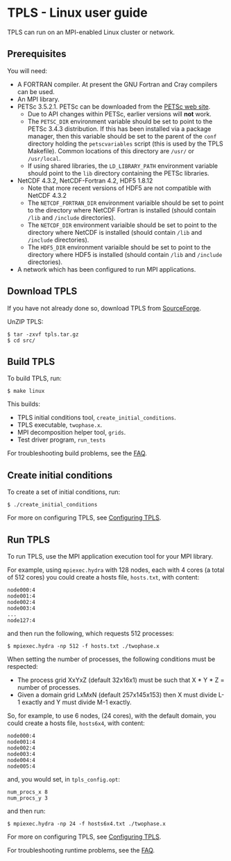 
TPLS - Linux user guide
=======================

TPLS can run on an MPI-enabled Linux cluster or network.

Prerequisites
-------------

You will need:

* A FORTRAN compiler. At present the GNU Fortran and Cray compilers can be used.
* An MPI library.
* PETSc 3.5.2.1. PETSc can be downloaded from the [PETSc web site](http://www.mcs.anl.gov/petsc/).
    * Due to API changes within PETSc, earlier versions will **not** work.
    * The `PETSC_DIR` environment variable should be set to point to the PETSc 3.4.3 distribution. If this has been installed via a package manager, then this variable should be set to the parent of the `conf` directory holding the `petscvariables` script (this is used by the TPLS Makefile). Common locations of this directory are `/usr/` or `/usr/local`.
    * If using shared libraries, the `LD_LIBRARY_PATH` environment variable should point to the `lib` directory containing the PETSc libraries.
* NetCDF 4.3.2, NetCDF-Fortran 4.2, HDF5 1.8.12
    * Note that more recent versions of HDF5 are not compatible with NetCDF 4.3.2
    * The `NETCDF_FORTRAN_DIR` environment variaible should be set to point to the directory where NetCDF Fortran is installed (should contain `/lib` and `/include` directories).
    * The `NETCDF_DIR` environment variaible should be set to point to the directory where NetCDF is installed (should contain `/lib` and `/include` directories).
    * The `HDF5_DIR` environment variaible should be set to point to the directory where HDF5 is installed (should contain `/lib` and `/include` directories).
* A network which has been configured to run MPI applications.

Download TPLS
-------------

If you have not already done so, download TPLS from [SourceForge](http://sourceforge.net/projects/tpls/). 

UnZIP TPLS:

    $ tar -zxvf tpls.tar.gz 
    $ cd src/

Build TPLS
----------

To build TPLS, run:

    $ make linux

This builds:

* TPLS initial conditions tool, `create_initial_conditions`.
* TPLS executable, `twophase.x`.
* MPI decomposition helper tool, `grids`.
* Test driver program, `run_tests` 

For troubleshooting build problems, see the [FAQ](./Faq.md).

Create initial conditions
-------------------------

To create a set of initial conditions, run:

    $ ./create_initial_conditions

For more on configuring TPLS, see [Configuring TPLS](./ConfiguringTpls.md).

Run TPLS
--------

To run TPLS, use the MPI application execution tool for your MPI library.

For example, using `mpiexec.hydra` with 128 nodes, each with 4 cores (a total of 512 cores) you could create a hosts file, `hosts.txt`, with content:

    node000:4
    node001:4
    node002:4
    node003:4
    ...
    node127:4

and then run the following, which requests 512 processes:

    $ mpiexec.hydra -np 512 -f hosts.txt ./twophase.x

When setting the number of processes, the following conditions must be respected:

* The process grid XxYxZ (default 32x16x1) must be such that X * Y * Z = number of processes.
* Given a domain grid LxMxN (default 257x145x153) then X must divide L-1 exactly and Y must divide M-1 exactly.

So, for example, to use 6 nodes, (24 cores), with the default domain, you could create a hosts file, `hosts6x4`, with content:

    node000:4
    node001:4
    node002:4
    node003:4
    node004:4
    node005:4

and, you would set, in `tpls_config.opt`:

    num_procs_x 8
    num_procs_y 3

and then run:

    $ mpiexec.hydra -np 24 -f hosts6x4.txt ./twophase.x

For more on configuring TPLS, see [Configuring TPLS](./ConfiguringTpls.md).

For troubleshooting runtime problems, see the [FAQ](./Faq.md).
